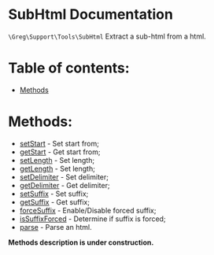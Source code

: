 # SubHtml Documentation

`\Greg\Support\Tools\SubHtml` Extract a sub-html from a html.

# Table of contents:

* [Methods](#methods)

# Methods:

* [setStart](#setstart) - Set start from;
* [getStart](#getstart) - Get start from;
* [setLength](#setlength) - Set length;
* [getLength](#getlength) - Set length;
* [setDelimiter](#setdelimiter) - Set delimiter;
* [getDelimiter](#getdelimiter) - Get delimiter;
* [setSuffix](#setsuffix) - Set suffix;
* [getSuffix](#getsuffix) - Get suffix;
* [forceSuffix](#forcesuffix) - Enable/Disable forced suffix;
* [isSuffixForced](#issuffixforced) - Determine if suffix is forced;
* [parse](#parse) - Parse an html.

**Methods description is under construction.**
